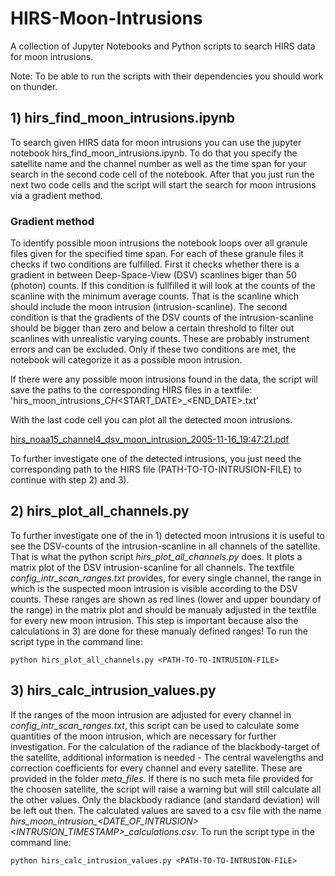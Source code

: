 # HIRS-Moon-Intrusions
A collection of Jupyter Notebooks and Python scripts to search HIRS data for moon intrusions.

Note: To be able to run the scripts with their dependencies you should work on thunder.

## 1) hirs_find_moon_intrusions.ipynb
To search given HIRS data for moon intrusions you can use the jupyter notebook hirs_find_moon_intrusions.ipynb.
To do that you specify the satellite name and the channel number as well as the time span for your search in the second code cell of the notebook.
After that you just run the next two code cells and the script will start the search for moon intrusions via a gradient method. 

### Gradient method
To identify possible moon intrusions the notebook loops over all granule files given for the specified time span. For each of these granule files it checks if two conditions are fulfilled. First it checks whether there is a gradient in between Deep-Space-View (DSV) scanlines biger than 50 (photon) counts. If this condition is fullfilled it will look at the counts of the scanline with the minimum average counts. That is the scanline which should include the moon intrusion (intrusion-scanline). The second condition is that the gradients of the DSV counts of the intrusion-scanline should be bigger than zero and below a certain threshold to filter out scanlines with unrealistic varying counts. These are probably instrument errors and can be excluded. Only if these two conditions are met, the notebook will categorize it as a possible moon intrusion.

If there were any possible moon intrusions found in the data, the script will save the paths to the corresponding HIRS files in a textfile: 'hirs_moon_intrusions_<SATELLITE>_CH<CHANNEL>_<START_DATE>_<END_DATE>.txt'
  
With the last code cell you can plot all the detected moon intrusions. 
  
[hirs_noaa15_channel4_dsv_moon_intrusion_2005-11-16_19:47:21.pdf](https://github.com/MaxRing96/HIRS-Moon-Intrusions/files/6923543/hirs_noaa15_channel4_dsv_moon_intrusion_2005-11-16_19.47.21.pdf)

  
To further investigate one of the detected intrusions, you just need the corresponding path to the HIRS file (PATH-TO-TO-INTRUSION-FILE) to continue with step 2) and 3).
  
## 2) hirs_plot_all_channels.py
To further investigate one of the in 1) detected moon intrusions it is useful to see the DSV-counts of the intrusion-scanline in all channels of the satellite. That is what the python script *hirs_plot_all_channels.py* does. It plots a matrix plot of the DSV intrusion-scanline for all channels. The textfile *config_intr_scan_ranges.txt* provides, for every single channel, the range in which is the suspected moon intrusion is visible according to the DSV counts. These ranges are shown as red lines (lower and upper boundary of the range) in the matrix plot and should be manualy adjusted in the textfile for every new moon intrusion. This step is important because also the calculations in 3) are done for these manualy defined ranges!
To run the script type in the command line:
```
python hirs_plot_all_channels.py <PATH-TO-TO-INTRUSION-FILE>
```

## 3) hirs_calc_intrusion_values.py
If the ranges of the moon intrusion are adjusted for every channel in *config_intr_scan_ranges.txt*, this script can be used to calculate some quantities of the moon intrusion, which are necessary for further investigation. For the calculation of the radiance of the blackbody-target of the satellite, additional information is needed - The central wavelengths and correction coefficients for every channel and every satellite. These are provided in the folder *meta_files*. If there is no such meta file provided for the choosen satellite, the script will raise a warning but will still calculate all the other values. Only the blackbody radiance (and standard deviation) will be left out then. The calculated values are saved to a csv file with the name *hirs_moon_intrusion_<SATELLITE>_<DATE_OF_INTRUSION>_<INTRUSION_TIMESTAMP>_calculations.csv*. To run the script type in the command line:
```
python hirs_calc_intrusion_values.py <PATH-TO-TO-INTRUSION-FILE>
```
